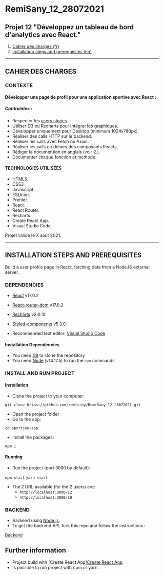 # RemiSany_12_28072021

## Projet 12 "Développez un tableau de bord d'analytics avec React."

1. [Cahier des charges (fr)](#CAHIER-DES-CHARGES)
2. [Installation steps and prerequisites (en)](#INSTALLATION-STEPS-AND-PREREQUISITES)

***

## CAHIER DES CHARGES

### CONTEXTE

#### Développer une page de profil pour une application sportive avec React :

##### Contraintes :
- Respecter les [users stories](https://www.notion.so/Tableau-de-bord-SportSee-6686aa4b5f44417881a4884c9af5669e).
- Utiliser D3 ou Recharts pour intégrer les graphiques.
- Développer uniquement pour Desktop (minimum 1024x780px).
- Réaliser des calls HTTP sur le backend.
- Réaliser les calls avec Fetch ou Axios.
- Réaliser les calls en dehors des composants Reacts.
- Rédiger la documention en anglais (voir 2.).
- Documenter chaque fonction et méthode.

#### TECHNOLOGIES UTILISÉES
- HTML5.
- CSS3.
- Javascript.
- ESLinter.
- Prettier.
- React.
- React Router.
- Recharts.
- Create React App.
- Visual Studio Code.

Projet validé le X août 2021.

***

## INSTALLATION STEPS AND PREREQUISITES

Build a user profile page in React, fetching data from a NodeJS external server.

### DEPENDENCIES

- [React](https://reactjs.org/) v17.0.2
- [React-router-dom](https://reactrouter.com/web/guides/quick-start) v17.0.2
- [Recharts](https://recharts.org/en-US) v2.0.10
- [Styled-components](https://styled-components.com/) v5.3.0

- Recommended text editor: [Visual Studio Code](https://code.visualstudio.com/)

#### Installation Dependencies

- You need [Git](https://git-scm.com/) to clone the repository
- You need [Node](https://nodejs.org/en/) (v14.17.5) to run the `npm` commands

### INSTALL AND RUN PROJECT

#### Installation

- Clone the project to your computer:

`git clone https://github.com/remisany/RemiSany_12_28072021.git`

- Open the project folder
- Go to the app:

`cd sportsee-app`

- Install the packages:

`npm i`

#### Running

- Run the project (port 3000 by default):

`npm start`
`yarn start`

- The 2 URL available (for the 2 users) are:
  - `http://localhost:3000/12`
  - `http://localhost:3000/18`

### BACKEND
- Backend using [Node.js](https://nodejs.org/en/).
- To get the backend API, fork this repo and follow the instructions :

[Backend](https://github.com/OpenClassrooms-Student-Center/P9-front-end-dashboard)

## Further information

- Project build with [Create React App][Create React App](https://github.com/facebook/create-react-app).
- Is possible to run project with npm or yarn.
